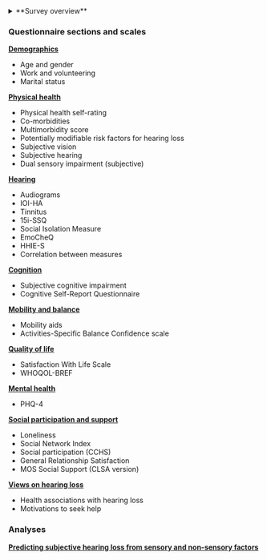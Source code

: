 
<details>
<summary> **Survey overview** </summary>
The Qualtrics survey was emailed in Nov 2019 to 1968 participants, based on a list of Stigma participants who consented to participate in further research and provided emails. 527 participants (26.8%) consented to participate in this survey from Nov 2019-Jan 2020. For the remainder, 212 emails failed; 3 emails were considered duplicates and skipped by Qualtrics; 2 opted out via Qualtrics; 26 responded to the invitation but declined to participate; and there was no response from the rest, except for a few who emailed the study coordinator directly to decline.   

[**Data quality**](https://huiwen-goy.github.io/C2-multidomain/C2-1Quality.html)  
* Missingness  
* Time to complete survey  
</details>

### Questionnaire sections and scales
  
[**Demographics**](https://huiwen-goy.github.io/C2-multidomain/C2-2Demographic.html)  
* Age and gender  
* Work and volunteering  
* Marital status  

[**Physical health**](https://huiwen-goy.github.io/C2-multidomain/C2-3Physical.html)  
* Physical health self-rating  
* Co-morbidities  
* Multimorbidity score
* Potentially modifiable risk factors for hearing loss  
* Subjective vision  
* Subjective hearing
* Dual sensory impairment (subjective)  

[**Hearing**](https://huiwen-goy.github.io/C2-multidomain/C2-4Hearing.html)  
* Audiograms
* IOI-HA  
* Tinnitus  
* 15i-SSQ  
* Social Isolation Measure  
* EmoCheQ  
* HHIE-S
* Correlation between measures  

[**Cognition**](https://huiwen-goy.github.io/C2-multidomain/C2-5Cognition.html)  
* Subjective cognitive impairment  
* Cognitive Self-Report Questionnaire  

[**Mobility and balance**](https://huiwen-goy.github.io/C2-multidomain/C2-6Mobility.html)  
* Mobility aids  
* Activities-Specific Balance Confidence scale  

[**Quality of life**](https://huiwen-goy.github.io/C2-multidomain/C2-7QoL.html)  
* Satisfaction With Life Scale  
* WHOQOL-BREF  

[**Mental health**](https://huiwen-goy.github.io/C2-multidomain/C2-8Mental.html) 
* PHQ-4  

[**Social participation and support**](https://huiwen-goy.github.io/C2-multidomain/C2-9Social.html)  
* Loneliness  
* Social Network Index  
* Social participation (CCHS)  
* General Relationship Satisfaction  
* MOS Social Support (CLSA version)  

[**Views on hearing loss**](https://huiwen-goy.github.io/C2-multidomain/C2-10Views.html)  
* Health associations with hearing loss  
* Motivations to seek help

### Analyses  

[**Predicting subjective hearing loss from sensory and non-sensory factors**](https://huiwen-goy.github.io/C2-multidomain/C2-11Analyses.html)  







